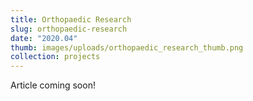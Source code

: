 ```yaml
---
title: Orthopaedic Research
slug: orthopaedic-research
date: "2020.04"
thumb: images/uploads/orthopaedic_research_thumb.png
collection: projects
---
```

Article coming soon!